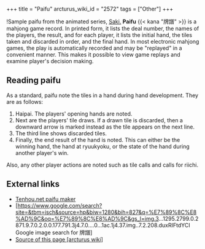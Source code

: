 +++
title = "Paifu"
arcturus_wiki_id = "2572"
tags = ["Other"]
+++

!Sample paifu from the animated series,
[Saki.](Saki_paifu.jpg "Sample paifu from the animated series, Saki.") **Paifu** {{< kana "牌譜" >}}
is a mahjong game record. In printed form, it lists the deal number, the names of the players, the
result, and for each player, it lists the initial hand, the tiles taken and discarded in order, and
the final hand. In most electronic mahjong games, the play is automatically recorded and may be
"replayed" in a convenient manner. This makes it possible to view game replays and examine player's
decision making.

## Reading paifu

As a standard, paifu note the tiles in a hand during hand development. They are as follows:

1.  Haipai. The players' opening hands are noted.
2.  Next are the players' tile draws. If a drawn tile is discarded, then a downward arrow is marked
    instead as the tile appears on the next line.
3.  The third line shows discarded tiles.
4.  Finally, the end result of the hand is noted. This can either be the winning hand, the hand at
    ryuukyoku, or the state of the hand during another player's win.

Also, any other player actions are noted such as tile calls and calls for riichi.

## External links

- [Tenhou.net paifu maker](http://tenhou.net/6/)
- \[<https://www.google.com/search?site=&tbm=isch&source=hp&biw=1280&bih=827&q=%E7%89%8C%E8%AD%9C&oq=%E7%89%8C%E8%AD%9C&gs_l=img.3>...1295.2799.0.2871.9.7.0.2.0.0.177.791.3j4.7.0....0...1ac.1j4.37.img..7.2.208.duxRIFtdYCI
  Google image search for 牌譜\]
- [Source of this page [arcturus wiki]](http://arcturus.su/wiki/Paifu)
